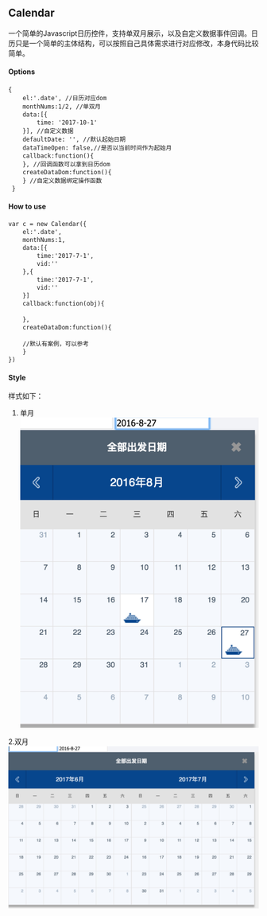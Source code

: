 ## Calendar

一个简单的Javascript日历控件，支持单双月展示，以及自定义数据事件回调。日历只是一个简单的主体结构，可以按照自己具体需求进行对应修改，本身代码比较简单。

#### Options
```
{
	el:'.date', //日历对应dom
	monthNums:1/2, //单双月
	data:[{
		time: '2017-10-1'
	}], //自定义数据
    defaultDate: '', //默认起始日期
    dataTimeOpen: false,//是否以当前时间作为起始月
    callback:function(){
    }, //回调函数可以拿到日历dom
    createDataDom:function(){
    } //自定义数据绑定操作函数
 }
```

#### How to use
```
var c = new Calendar({
	el:'.date',
	monthNums:1,
	data:[{
		time:'2017-7-1',
		vid:''
	},{
		time:'2017-7-1',
		vid:''
	}]
	callback:function(obj){
	
	},
	createDataDom:function(){
	
	//默认有案例，可以参考
	}
})
```

#### Style

样式如下：
1. 单月
![1](./img/single.jpeg)

2.双月
![2](./img/double.jpeg)

